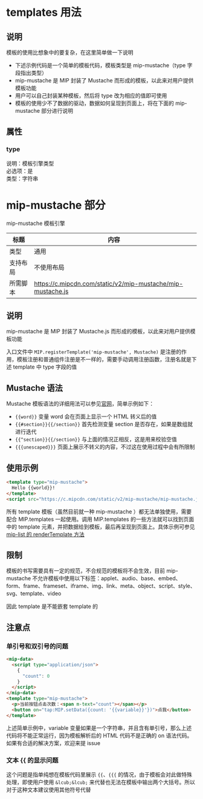 # templates 用法

## 说明

模板的使用比想象中的要复杂，在这里简单做一下说明

- 下述示例代码是一个简单的模板代码，模板类型是 mip-mustache（type 字段指出类型）
- mip-mustache 是 MIP 封装了 Mustache 而形成的模板，以此来对用户提供模板功能
- 用户可以自己封装某种模板，然后将 type 改为相应的值即可使用
- 模板的使用少不了数据的驱动，数据如何呈现到页面上，将在下面的 mip-mustache 部分进行说明

## 属性

### type

说明：模板引擎类型  
必选项：是  
类型：字符串

# mip-mustache 部分

mip-mustache 模板引擎

| 标题     | 内容                                                        |
| -------- | ----------------------------------------------------------- |
| 类型     | 通用                                                        |
| 支持布局 | 不使用布局                                                  |
| 所需脚本 | https://c.mipcdn.com/static/v2/mip-mustache/mip-mustache.js |

## 说明

mip-mustache 是 MIP 封装了 Mustache.js 而形成的模板，以此来对用户提供模板功能

入口文件中 `MIP.registerTemplate('mip-mustache', Mustache)` 是注册的作用，模板注册和普通组件注册是不一样的，需要手动调用注册函数，注册名就是下述 template 中 type 字段的值

## Mustache 语法

Mustache 模板语法的详细用法可以参见[官网](https://github.com/janl/mustache.js/)，简单示例如下：

- `{{word}}` 变量 word 会在页面上显示一个 HTML 转义后的值
- `{{#section}}{{/section}}` 首先检测变量 section 是否存在，如果是数组就进行迭代
- `{{^section}}{{/section}}` 与上面的情况正相反，这是用来校验空值
- `{{{unescaped}}}` 页面上展示不转义的内容，不过这在使用过程中会有所限制

## 使用示例

```html
<template type="mip-mustache">
  Hello {{world}}!
</template>
<script src="https://c.mipcdn.com/static/v2/mip-mustache/mip-mustache.js"></script>
```

所有 template 模板（虽然目前就一种 mip-mustache ）都无法单独使用，需要配合 MIP.templates 一起使用。调用 MIP.templates 的一些方法就可以找到页面中的 template 元素，并把数据给到模板，最后再呈现到页面上。具体示例可参见 [mip-list 的 renderTemplate 方法](https://github.com/mipengine/mip2-extensions/blob/master/components/mip-list/mip-list.js#L77)

## 限制

模板的书写需要具有一定的规范，不合规范的模板将不会生效，目前 mip-mustache 不允许模板中使用以下标签：applet、audio、base、embed、form、frame、frameset、iframe、img、link、meta、object、script、style、svg、template、video

因此 template 是不能嵌套 template 的

## 注意点

### 单引号和双引号的问题

```html
<mip-data>
  <script type="application/json">
    {
      "count": 0
    }
  </script>
</mip-data>
<template type="mip-mustache">
  <p>当前按钮点击次数：<span m-text="count"></span></p>
  <button on="tap:MIP.setData({count: '{{variable}}'})">点我</button>
</template>
```

上述简单示例中，variable 变量如果是一个字符串，并且含有单引号，那么上述代码将不能正常运行，因为模板解析后的 HTML 代码不是正确的 on 语法代码。如果有合适的解决方案，欢迎来提 issue

### 文本 {{ 的显示问题

这个问题是指单纯想在模板代码里展示 `{{`、`{{{` 的情况，由于模板会对此做特殊处理，即使用户使用 `&lcub;&lcub;` 来代替也无法在模板中输出两个大括号。所以对于这种文本建议使用其他符号代替
